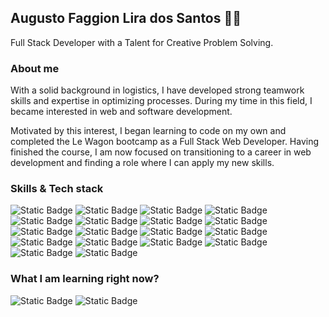 ## Augusto Faggion Lira dos Santos 👨‍💻
Full Stack Developer with a Talent for Creative Problem Solving.
### About me
With a solid background in logistics, I have developed strong teamwork skills and expertise in optimizing processes. During my time in this field, I became interested in web and software development. 

Motivated by this interest, I began learning to code on my own and completed the Le Wagon bootcamp as a Full Stack Web Developer. Having finished the course, I am now focused on transitioning to a career in web development and finding a role where I can apply my new skills.

### Skills & Tech stack
![Static Badge](https://img.shields.io/badge/Ruby-%23CC342D?style=for-the-badge&logo=ruby&logoSize=amg) ![Static Badge](https://img.shields.io/badge/Ruby%20on%20Rails-%23CC342D?style=for-the-badge&logo=rubyonrails&logoSize=amg) ![Static Badge](https://img.shields.io/badge/Javascript-%23F7DF1E?style=for-the-badge&logo=javascript&logoColor=black&logoSize=amg) ![Static Badge](https://img.shields.io/badge/Stimulus%20JS-%23F7DF1E?style=for-the-badge&logo=stimulus&logoColor=black&logoSize=amg) ![Static Badge](https://img.shields.io/badge/HTML-%23E34F26?style=for-the-badge&logo=html5&logoColor=white&logoSize=amg) ![Static Badge](https://img.shields.io/badge/CSS3-%231572B6?style=for-the-badge&logo=css3&logoColor=white&logoSize=amg) ![Static Badge](https://img.shields.io/badge/Bootstrap-%237952B3?style=for-the-badge&logo=bootstrap&logoColor=white&logoSize=amg) ![Static Badge](https://img.shields.io/badge/Bulma-%2300D1B2?style=for-the-badge&logo=bulma&logoColor=white&logoSize=amg) ![Static Badge](https://img.shields.io/badge/postgresql-%234169E1?style=for-the-badge&logo=postgresql&logoColor=white&logoSize=amg) ![Static Badge](https://img.shields.io/badge/figma-%23F24E1E?style=for-the-badge&logo=figma&logoColor=white&logoSize=amg) ![Static Badge](https://img.shields.io/badge/git-%23F05032?style=for-the-badge&logo=git&logoColor=white&logoSize=amg) ![Static Badge](https://img.shields.io/badge/github-%23181717?style=for-the-badge&logo=github&logoColor=white&logoSize=amg) ![Static Badge](https://img.shields.io/badge/ChatGpt-%23412991?style=for-the-badge&logo=openai&logoColor=white&logoSize=amg) ![Static Badge](https://img.shields.io/badge/copilot-%23000000?style=for-the-badge&logo=githubcopilot&logoColor=white&logoSize=amg) ![Static Badge](https://img.shields.io/badge/VS%20Code-%23007ACC?style=for-the-badge&logo=visualstudiocode&logoColor=white&logoSize=amg)
![Static Badge](https://img.shields.io/badge/linux-%23FCC624?style=for-the-badge&logo=linux&logoColor=black&logoSize=amg) ![Static Badge](https://img.shields.io/badge/macos-%23000000?style=for-the-badge&logo=macos&logoColor=white&logoSize=amg) ![Static Badge](https://img.shields.io/badge/windows-%230078D6?style=for-the-badge&logo=windows10&logoColor=white&logoSize=amg)

### What I am learning right now?
![Static Badge](https://img.shields.io/badge/react-%2361DAFB?style=for-the-badge&logo=react&logoColor=black&logoSize=amg) ![Static Badge](https://img.shields.io/badge/sass-%23CC6699?style=for-the-badge&logo=sass&logoColor=white&logoSize=amg)



















